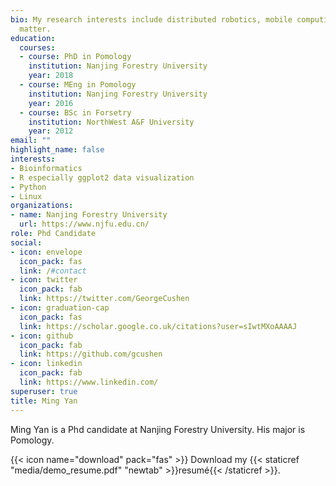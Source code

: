```yaml
---
bio: My research interests include distributed robotics, mobile computing and programmable
  matter.
education:
  courses:
  - course: PhD in Pomology
    institution: Nanjing Forestry University
    year: 2018
  - course: MEng in Pomology
    institution: Nanjing Forestry University
    year: 2016
  - course: BSc in Forsetry
    institution: NorthWest A&F University
    year: 2012
email: ""
highlight_name: false
interests:
- Bioinformatics
- R especially ggplot2 data visualization
- Python
- Linux
organizations:
- name: Nanjing Forestry University
  url: https://www.njfu.edu.cn/
role: Phd Candidate
social:
- icon: envelope
  icon_pack: fas
  link: /#contact
- icon: twitter
  icon_pack: fab
  link: https://twitter.com/GeorgeCushen
- icon: graduation-cap
  icon_pack: fas
  link: https://scholar.google.co.uk/citations?user=sIwtMXoAAAAJ
- icon: github
  icon_pack: fab
  link: https://github.com/gcushen
- icon: linkedin
  icon_pack: fab
  link: https://www.linkedin.com/
superuser: true
title: Ming Yan
---
```


Ming Yan is a Phd candidate at Nanjing Forestry University. His major is Pomology.

{{< icon name="download" pack="fas" >}} Download my {{< staticref "media/demo_resume.pdf" "newtab" >}}resumé{{< /staticref >}}.
